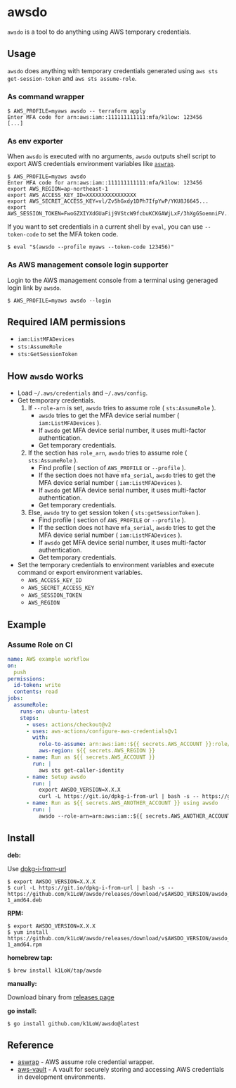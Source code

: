 # awsdo

`awsdo` is a tool to do anything using AWS temporary credentials.

## Usage

`awsdo` does anything with temporary credentials generated using `aws sts get-session-token` and `aws sts assume-role`.

### As command wrapper

``` console
$ AWS_PROFILE=myaws awsdo -- terraform apply
Enter MFA code for arn:aws:iam::111111111111:mfa/k1low: 123456
[...]
```

### As env exporter

When `awsdo` is executed with no arguments, `awsdo` outputs shell script to export AWS credentials environment variables like [`aswrap`](https://github.com/fujiwara/aswrap).

``` console
$ AWS_PROFILE=myaws awsdo
Enter MFA code for arn:aws:iam::111111111111:mfa/k1low: 123456
export AWS_REGION=ap-northeast-1
export AWS_ACCESS_KEY_ID=XXXXXXXXXXXXXXXX
export AWS_SECRET_ACCESS_KEY=vl/Zv5hGxdy1DPh7IfpYwP/YKU8J6645...
export AWS_SESSION_TOKEN=FwoGZXIYXdGUaFij9VStcW9fcbuKCKGAWjLxF/3hXgGSoemniFV...
```

If you want to set credentials in a current shell by `eval`, you can use `--token-code` to set the MFA token code.

``` console
$ eval "$(awsdo --profile myaws --token-code 123456)"
```

### As AWS management console login supporter

Login to the AWS management console from a terminal using generaged login link by `awsdo`.

``` console
$ AWS_PROFILE=myaws awsdo --login
```

## Required IAM permissions

- `iam:ListMFADevices`
- `sts:AssumeRole`
- `sts:GetSessionToken`

## How `awsdo` works

- Load `~/.aws/credentials` and `~/.aws/config`.
- Get temporary credentials.
    1. If `--role-arn` is set, `awsdo` tries to assume role ( `sts:AssumeRole` ).
        - `awsdo` tries to get the MFA device serial number ( `iam:ListMFADevices` ).
        - If `awsdo` get MFA device serial number, it uses multi-factor authentication.
        - Get temporary credentials.
    2. If the section has `role_arn`, `awsdo` tries to assume role ( `sts:AssumeRole` ).
        - Find profile ( section of `AWS_PROFILE` or `--profile` ).
        - If the section does not have `mfa_serial`, `awsdo` tries to get the MFA device serial number ( `iam:ListMFADevices` ).
        - If `awsdo` get MFA device serial number, it uses multi-factor authentication.
        - Get temporary credentials.
    3. Else, `awsdo` try to get session token ( `sts:getSessionToken` ).
        - Find profile ( section of `AWS_PROFILE` or `--profile` ).
        - If the section does not have `mfa_serial`, `awsdo` tries to get the MFA device serial number ( `iam:ListMFADevices` ).
        - If `awsdo` get MFA device serial number, it uses multi-factor authentication.
        - Get temporary credentials.
- Set the temporary credentials to environment variables and execute command or export environment variables.
    - `AWS_ACCESS_KEY_ID`
    - `AWS_SECRET_ACCESS_KEY`
    - `AWS_SESSION_TOKEN`
    - `AWS_REGION`

## Example

### Assume Role on CI

``` yaml
name: AWS example workflow
on:
  push
permissions:
  id-token: write
  contents: read
jobs:
  assumeRole:
    runs-on: ubuntu-latest
    steps:
      - uses: actions/checkout@v2
      - uses: aws-actions/configure-aws-credentials@v1
        with:
          role-to-assume: arn:aws:iam::${{ secrets.AWS_ACCOUNT }}:role/example-role
          aws-region: ${{ secrets.AWS_REGION }}
      - name: Run as ${{ secrets.AWS_ACCOUNT }}
        run: |
          aws sts get-caller-identity
      - name: Setup awsdo
        run: |
          export AWSDO_VERSION=X.X.X
          curl -L https://git.io/dpkg-i-from-url | bash -s -- https://github.com/k1LoW/awsdo/releases/download/v$AWSDO_VERSION/awsdo_$AWSDO_VERSION-1_amd64.deb
      - name: Run as ${{ secrets.AWS_ANOTHER_ACCOUNT }} using awsdo
        run: |
          awsdo --role-arn=arn:aws:iam::${{ secrets.AWS_ANOTHER_ACCOUNT }}:role/another-example-role -- aws sts get-caller-identity
```

## Install

**deb:**

Use [dpkg-i-from-url](https://github.com/k1LoW/dpkg-i-from-url)

``` console
$ export AWSDO_VERSION=X.X.X
$ curl -L https://git.io/dpkg-i-from-url | bash -s -- https://github.com/k1LoW/awsdo/releases/download/v$AWSDO_VERSION/awsdo_$AWSDO_VERSION-1_amd64.deb
```

**RPM:**

``` console
$ export AWSDO_VERSION=X.X.X
$ yum install https://github.com/k1LoW/awsdo/releases/download/v$AWSDO_VERSION/awsdo_$AWSDO_VERSION-1_amd64.rpm
```

**homebrew tap:**

```console
$ brew install k1LoW/tap/awsdo
```

**manually:**

Download binary from [releases page](https://github.com/k1LoW/awsdo/releases)

**go install:**

```console
$ go install github.com/k1LoW/awsdo@latest
```

## Reference

- [aswrap](https://github.com/fujiwara/aswrap) - AWS assume role credential wrapper.
- [aws-vault](https://github.com/99designs/aws-vault) - A vault for securely storing and accessing AWS credentials in development environments.
